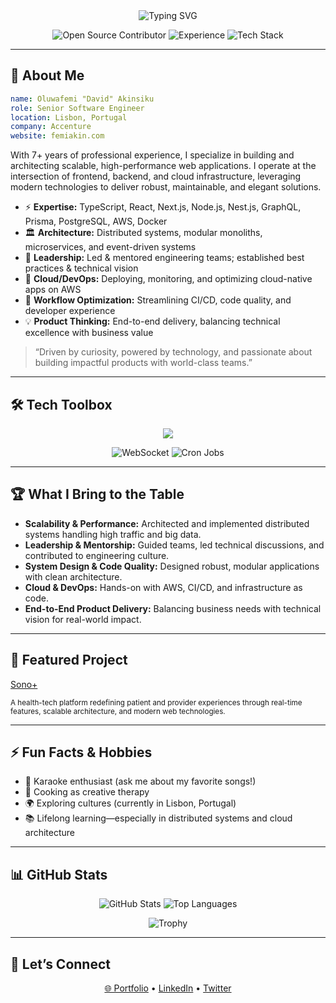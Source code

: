  

<div align="center">
  <img src="https://readme-typing-svg.demolab.com?font=Fira+Code&duration=2200&pause=900&color=0A6CF1&vCenter=true&width=500&lines=Hello%2C+I+am+David!;A+Senior+Software+Engineer;Nice+to+meet+you!" alt="Typing SVG" />
</div>

 <p align="center">
  <img src="https://img.shields.io/badge/Open%20Source-Contributor-brightgreen?style=for-the-badge&logo=github" alt="Open Source Contributor" />
  <img src="https://img.shields.io/badge/Years%20of%20Experience-7+-blue?style=for-the-badge" alt="Experience" />
  <img src="https://img.shields.io/badge/Tech%20Stack-Full%20Stack-orange?style=for-the-badge" alt="Tech Stack" />
</p>

---

## 👋 About Me

```yaml
name: Oluwafemi "David" Akinsiku
role: Senior Software Engineer
location: Lisbon, Portugal
company: Accenture
website: femiakin.com
```

With 7+ years of professional experience, I specialize in building and architecting scalable, high-performance web applications. I operate at the intersection of frontend, backend, and cloud infrastructure, leveraging modern technologies to deliver robust, maintainable, and elegant solutions.

- ⚡ **Expertise:** TypeScript, React, Next.js, Node.js, Nest.js, GraphQL, Prisma, PostgreSQL, AWS, Docker
- 🏛️ **Architecture:** Distributed systems, modular monoliths, microservices, and event-driven systems
- 👥 **Leadership:** Led & mentored engineering teams; established best practices & technical vision
- 🚀 **Cloud/DevOps:** Deploying, monitoring, and optimizing cloud-native apps on AWS
- 🔄 **Workflow Optimization:** Streamlining CI/CD, code quality, and developer experience
- 💡 **Product Thinking:** End-to-end delivery, balancing technical excellence with business value

> “Driven by curiosity, powered by technology, and passionate about building impactful products with world-class teams.”

---

## 🛠️ Tech Toolbox

<p align="center">
  <img src="https://skillicons.dev/icons?i=typescript,react,nextjs,nodejs,nestjs,graphql,prisma,postgres,aws,docker,git,github,figma,vscode,linux" />
</p>
<p align="center">
  <img alt="WebSocket" src="https://img.shields.io/badge/WebSocket-010101?style=flat-square&logo=websocket&logoColor=white">
  <img alt="Cron Jobs" src="https://img.shields.io/badge/Cron%20Jobs-313131?style=flat-square">
</p>

---

## 🏆 What I Bring to the Table

- **Scalability & Performance:** Architected and implemented distributed systems handling high traffic and big data.
- **Leadership & Mentorship:** Guided teams, led technical discussions, and contributed to engineering culture.
- **System Design & Code Quality:** Designed robust, modular applications with clean architecture.
- **Cloud & DevOps:** Hands-on with AWS, CI/CD, and infrastructure as code.
- **End-to-End Product Delivery:** Balancing business needs with technical vision for real-world impact.

---

## 🚀 Featured Project

<a href="https://github.com/akinsikuoluwafemi/sono-plus">Sono+</a>
 
<sub>
A health-tech platform redefining patient and provider experiences through real-time features, scalable architecture, and modern web technologies.
</sub>
<br clear="left" />

---

## ⚡ Fun Facts & Hobbies

- 🎤 Karaoke enthusiast (ask me about my favorite songs!)
- 🍳 Cooking as creative therapy
- 🌍 Exploring cultures (currently in Lisbon, Portugal)
- 📚 Lifelong learning—especially in distributed systems and cloud architecture

---

## 📊 GitHub Stats

<p align="center">
  <img src="https://github-readme-stats.vercel.app/api?username=akinsikuoluwafemi&show_icons=true&theme=tokyonight&hide_border=true" alt="GitHub Stats" />
  <img src="https://github-readme-stats.vercel.app/api/top-langs/?username=akinsikuoluwafemi&layout=compact&theme=tokyonight&hide_border=true" alt="Top Languages" />
</p>
<p align="center">
  <img src="https://github-profile-trophy.vercel.app/?username=akinsikuoluwafemi&theme=tokyonight&column=7&margin-w=10&hide_border=true" alt="Trophy" />
</p>


---

## 🤝 Let’s Connect

<p align="center">
  <a href="https://femiakin.com/">🌐 Portfolio</a> • 
  <a href="https://www.linkedin.com/in/femiakinsiku/">LinkedIn</a> • 
  <a href="https://x.com/david_akinsiku">Twitter</a>
</p>

<!--
**akinsikuoluwafemi/akinsikuoluwafemi** is a ✨ special ✨ repository because its README.md (this file) appears on your GitHub profile.
-->
